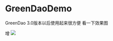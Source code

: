# GreenDaoDemo

 GreenDao 3.0版本以后使用起来很方便
看一下效果图

增
![](https://github.com/cai784921129/GreenDaoDemo/blob/master/app/gif/add.gif?raw=true)

